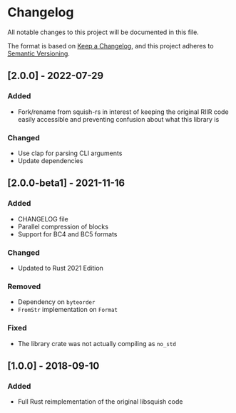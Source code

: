 # Changelog
All notable changes to this project will be documented in this file.

The format is based on [Keep a Changelog](https://keepachangelog.com/en/1.0.0/),
and this project adheres to [Semantic Versioning](https://semver.org/spec/v2.0.0.html).


## [2.0.0] - 2022-07-29
### Added
- Fork/rename from squish-rs in interest of keeping the original RIIR code easily accessible and preventing confusion about what this library is

### Changed
- Use clap for parsing CLI arguments
- Update dependencies

## [2.0.0-beta1] - 2021-11-16
### Added
- CHANGELOG file
- Parallel compression of blocks
- Support for BC4 and BC5 formats

### Changed
- Updated to Rust 2021 Edition

### Removed
- Dependency on `byteorder`
- `FromStr` implementation on `Format`

### Fixed
- The library crate was not actually compiling as `no_std`


## [1.0.0] - 2018-09-10
### Added
- Full Rust reimplementation of the original libsquish code
